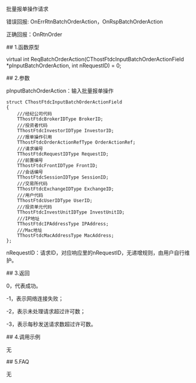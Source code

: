 <p>批量报单操作请求</p>
<p>错误回报: OnErrRtnBatchOrderAction，OnRspBatchOrderAction</p>
<p>正确回报：OnRtnOrder</p>
<span class="anchor" id="12d68ee0-303c-49d9-b808-5bdde174b7ca"></span>
## 1.函数原型
<p>virtual int ReqBatchOrderAction(CThostFtdcInputBatchOrderActionField *pInputBatchOrderAction, int nRequestID) = 0;</p>
<span class="anchor" id="258fb9be-1b70-4c88-9979-ce85dd589d9b"></span>
## 2.参数
<p>pInputBatchOrderAction：输入批量报单操作</p>
<pre><code>struct CThostFtdcInputBatchOrderActionField
{
    ///经纪公司代码
    TThostFtdcBrokerIDType BrokerID;
    ///投资者代码
    TThostFtdcInvestorIDType InvestorID;
    ///报单操作引用
    TThostFtdcOrderActionRefType OrderActionRef;
    ///请求编号
    TThostFtdcRequestIDType RequestID;
    ///前置编号
    TThostFtdcFrontIDType FrontID;
    ///会话编号
    TThostFtdcSessionIDType SessionID;
    ///交易所代码
    TThostFtdcExchangeIDType ExchangeID;
    ///用户代码
    TThostFtdcUserIDType UserID;
    ///投资单元代码
    TThostFtdcInvestUnitIDType InvestUnitID;
    ///IP地址
    TThostFtdcIPAddressType IPAddress;
    ///Mac地址
    TThostFtdcMacAddressType MacAddress;
};
</code></pre>
<p>nRequestID：请求ID，对应响应里的nRequestID，无递增规则，由用户自行维护。</p>
<span class="anchor" id="36cf3610-be76-4cbe-bced-9dcbb48371b6"></span>
## 3.返回
<p>0，代表成功。</p>
<p>-1，表示网络连接失败；</p>
<p>-2，表示未处理请求超过许可数；</p>
<p>-3，表示每秒发送请求数超过许可数。</p>
<span class="anchor" id="371b60d9-3ba9-4623-88c6-4e8347567782"></span>
## 4.调用示例
<p>无</p>
<span class="anchor" id="16e404cd-c9fe-4b4b-acee-d74c95392502"></span>
## 5.FAQ
<p>无</p>
